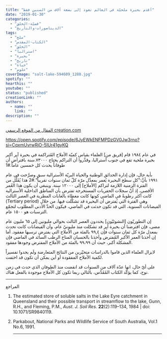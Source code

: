 ```yaml
---
title: "أقدم بحيرة ملحيّة في العالم تعود إلى بضعة آلاف من السنين فقط"
date: "2019-01-30"
categories: 
  - "قضيّة-الخلق"
  - "الديناصورات-والتأريخ"
tags: 
  - "ملح"
  - "الكتاب-المقدس"
  - "الخلق"
  - "استراليا"
  - "بحيرة"
  - "تاريخ"
  - "حياة"
  - "علوم"
coverImage: "salt-lake-594609_1280.jpg"
spotify: ""
hearthis: ""
youtube: ""
status: "published"
creationLink: ""
authors:
  - name: ""
    link: ""
description: ""
---
```


[المقال من الموقع الرسمي creation.com](https://creation.com/%D8%A3%D9%82%D8%AF%D9%85-%D8%A8%D8%AD%D9%8A%D8%B1%D8%A9-%D9%85%D9%84%D8%AD%D9%8A%D9%91%D8%A9-%D9%81%D9%8A-%D8%A7%D9%84%D8%B9%D8%A7%D9%84%D9%85-%D8%AA%D8%B9%D9%88%D8%AF-%D8%A5%D9%84%D9%89-%D8%A8%D8%B6%D8%B9%D8%A9-%D8%A2%D9%84%D8%A7%D9%81-%D9%85%D9%86-%D8%A7%D9%84%D8%B3%D9%86%D9%8A%D9%86-%D9%81%D9%82%D8%B7)

https://open.spotify.com/episode/6JyEWkENFMPDzGV0Jw3rno?si=CqxmUvrwRjO-5IUr41gyKQ

في عام ١٩٨٤ قام \[فريق من\] العلماء بقياس كميّة الأملاح المُتراكمة في بحيرة آيِر أكبر بحيرة ملحية تقع في جنوب أستراليا، وقدَّروا أن التراكم يحتاج ٧٣٠٠٠.سنة بافتراض أن طوفاناً يحدث كل خمسين عاماً.#1

بأية حال، فإن إدارة الحدائق الوطنية والحياة البريّة الأسترالية سبق وصرَّحت في عام ١٩٩١ بأنَّ:"كل سطح البحيرة يُغمر بمعدَّل مرّة كلّ ثمان سنوات تقريباً".#2 هذا يُقَلِّل من الفترة الزمنية اللازمة لتراكم \[الأملاح\] إلى ١٢٠٠٠ سنة. وينبغي أن يكون هذا العُمر الأقصى، إذ أنّ سجلات الحفريات المستخرجة تفترض بأن المناطق الداخلية الأسترالية كانت أكثر رطوبةً في الماضي كونها كانت مغطاة بالغابات المطرية في العصر الثالث (Tertiary period) وهي الفترة التي يُفترض أن البحيرة قد تشكَّلت فيها. من خلال الفيضانات السنوية، التي قد تكون حدثت في الماضي، فيكون الحدَّ الأدنى المطلوب لتجمّع الترسبات هو ١٥٠٠ عام.

إن التطوريّون \[النشوئيّون\] يحددون العصر الثالث بحوالي مليونين إلى ٦٥ مليون عام مضى، فإن افترضنا أن بحيرة آيِر قد تشكلت منذ مليونيّ عام، وأن الفيضانات كانت تحدث بمعدل مرّة كل ثمان سنوات فإن ٩٩,٤ بالمئة من الأملاح التي يفترض ترسبها مفقود. أما إن أخذنا العمر الأكبر المُفترض وأخذنا بالحسبان المناخ الرطب السائد في الماضي فإن المشكلة أكبر، حيث أن ٩٩،٩٩ بالمئة من الأملاح المفترض وجودها مفقود.

لايزال العلماء الذين قاموا بالدراسات متحيّرين من النتائج المتعارضة ولَم يجدوا تفسيراً لكمية الأملاح المفقودة أو أين يمكن أن تكون قد اختفت.

على أيّ حال، انها عدّة آلاف من السنوات قد انقضت منذ الطوفان الذي حدث في زمن نوح، كما يؤكّد الكتاب المُقَدَّس، بالتالي ربما تكون كل الأملاح موجودة بالفعل هناك.

* * *

المراجع

1. The estimated store of soluble salts in the Lake Eyre catchment in Queensland and their possible transport in streamflow to the lake, Gunn, R.H., and Fleming, P.M., _Aust. J. Soil Res._ **22**(2):119–134, 1984 | doi: 10.1071/SR9840119.
2. Parkabout, National Parks and Wildlife Service of South Australia, Vol.1 No.6, 1991. 
    
    * * *
